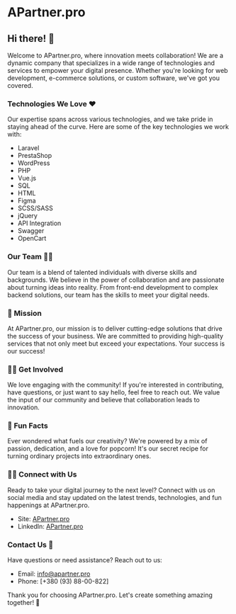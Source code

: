 <div class="markdown prose w-full break-words dark:prose-invert light"><h1>APartner.pro</h1><h2>Hi there! 👋</h2><p>Welcome to APartner.pro, where innovation meets collaboration! We are a dynamic company that specializes in a wide range of technologies and services to empower your digital presence. Whether you're looking for web development, e-commerce solutions, or custom software, we've got you covered.</p><h3>Technologies We Love ❤️</h3><p>Our expertise spans across various technologies, and we take pride in staying ahead of the curve. Here are some of the key technologies we work with:</p><ul><li>Laravel</li><li>PrestaShop</li><li>WordPress</li><li>PHP</li><li>Vue.js</li><li>SQL</li><li>HTML</li><li>Figma</li><li>SCSS/SASS</li><li>jQuery</li><li>API Integration</li><li>Swagger</li><li>OpenCart</li></ul><h3>Our Team 🧑‍💻</h3><p>Our team is a blend of talented individuals with diverse skills and backgrounds. We believe in the power of collaboration and are passionate about turning ideas into reality. From front-end development to complex backend solutions, our team has the skills to meet your digital needs.</p><h3>🌈 Mission</h3><p>At APartner.pro, our mission is to deliver cutting-edge solutions that drive the success of your business. We are committed to providing high-quality services that not only meet but exceed your expectations. Your success is our success!</p><h3>👩‍💻 Get Involved</h3><p>We love engaging with the community! If you're interested in contributing, have questions, or just want to say hello, feel free to reach out. We value the input of our community and believe that collaboration leads to innovation.</p><h3>🍿 Fun Facts</h3><p>Ever wondered what fuels our creativity? We're powered by a mix of passion, dedication, and a love for popcorn! It's our secret recipe for turning ordinary projects into extraordinary ones.</p><h3>🧙‍♀️ Connect with Us</h3><p>Ready to take your digital journey to the next level? Connect with us on social media and stay updated on the latest trends, technologies, and fun happenings at APartner.pro.</p><ul>
<!--<li>Twitter: <a target="_new" href="https://twitter.com/APartnerPro">@APartnerPro</a></li>-->
<li>Site: <a target="_new" href="https://apartner.pro">APartner.pro</a></li>
<li>LinkedIn: <a target="_new" href="https://www.linkedin.com/company/apartner">APartner.pro</a></li>
<!--<li>Instagram: <a target="_new" href="https://www.instagram.com/apartner/">@apartnerpro</a></li>-->
</ul>

<h3>Contact Us 📧</h3>
<p>Have questions or need assistance? Reach out to us:</p>
<ul><li>Email: <a target="_new" href="mailto:info@apartner.pro">info@apartner.pro</a></li><li>Phone: [+380 (93) 88-00-822]</li></ul>

<p>Thank you for choosing APartner.pro. Let's create something amazing together! 🚀</p></div>
